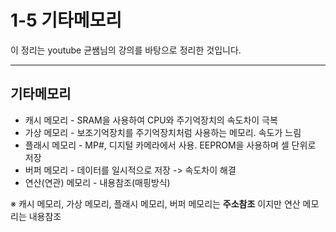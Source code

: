 # 1-5 기타메모리
이 정리는 youtube 균쌤님의 강의를 바탕으로 정리한 것입니다.
___

## 기타메모리
* 캐시 메모리 - SRAM을 사용하여 CPU와 주기억장치의 속도차이 극복
* 가상 메모리 - 보조기억장치를 주기억장치처럼 사용하는 메모리. 속도가 느림
* 플래시 메모리 - MP#, 디지털 카메라에서 사용. EEPROM을 사용하며 셀 단위로 저장
* 버퍼 메모리 - 데이터를 일시적으로 저장 -> 속도차이 해결
* 연산(연관) 메모리 - 내용참조(매핑방식)

&#8251; 캐시 메모리, 가상 메모리, 플래시 메모리, 버퍼 메모리는 **주소참조** 이지만 연산 메모리는 내용참조